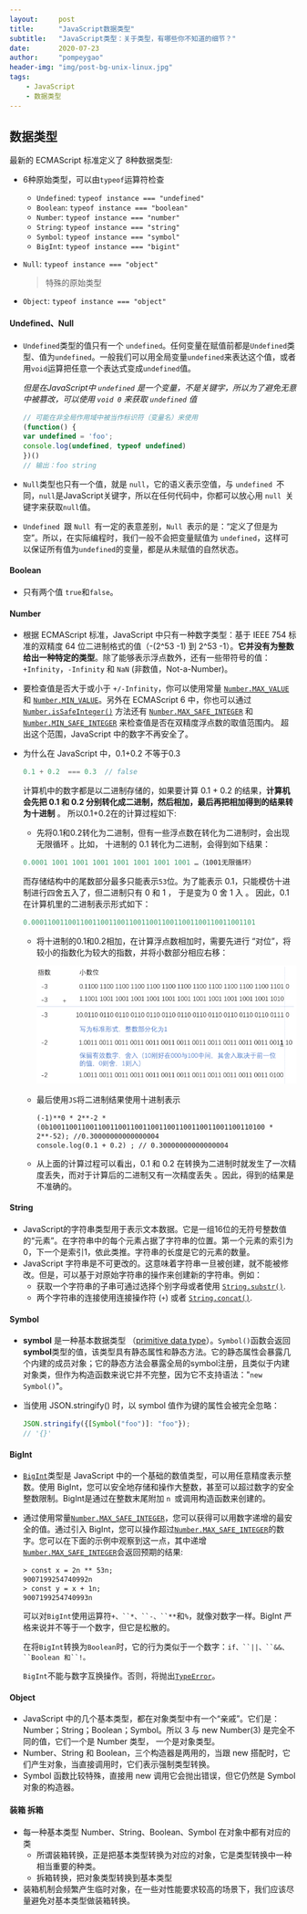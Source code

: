 ```yaml
---
layout:     post
title:      "JavaScript数据类型"
subtitle:   "JavaScript类型：关于类型，有哪些你不知道的细节？"
date:       2020-07-23
author:     "pompeygao"
header-img: "img/post-bg-unix-linux.jpg"
tags:
    - JavaScript
    - 数据类型
---
```


## 数据类型

最新的 ECMAScript 标准定义了 8种数据类型:

- 6种原始类型，可以由`typeof`运算符检查

  - `Undefined`: `typeof instance === "undefined"`
  - `Boolean`: `typeof instance === "boolean"`
  - `Number`: `typeof instance === "number"`
  - `String`: `typeof instance === "string"`
  - `Symbol`: `typeof instance === "symbol"`
  - `BigInt`: `typeof instance === "bigint"`

- `Null`: `typeof instance === "object"`

  > 特殊的原始类型

- `Object`: `typeof instance === "object"`



#### Undefined、Null

- `Undefined`类型的值只有一个 `undefined`。任何变量在赋值前都是`Undefined`类型、值为`undefined`。一般我们可以用全局变量`undefined`来表达这个值，或者用`void`运算把任意一个表达式变成`undefined`值。

  *但是在JavaScript中 `undefined` 是一个变量，不是关键字，所以为了避免无意中被篡改，可以使用 `void 0` 来获取 `undefined` 值*

  ```javascript
  // 可能在非全局作用域中被当作标识符（变量名）来使用
  (function() {
  var undefined = 'foo';
  console.log(undefined, typeof undefined)
  })()
  // 输出：foo string
  ````

- `Null`类型也只有一个值，就是 `null`，它的语义表示空值，与 `undefined `不同，`null`是JavaScript关键字，所以在任何代码中，你都可以放心用 `null `关键字来获取` null `值。

- `Undefined `跟 `Null `有一定的表意差别，`Null `表示的是：“定义了但是为空”。所以，在实际编程时，我们一般不会把变量赋值为 `undefined`，这样可以保证所有值为` undefined `的变量，都是从未赋值的自然状态。

#### Boolean

- 只有两个值 `true`和`false`。

#### Number

- 根据 ECMAScript 标准，JavaScript 中只有一种数字类型：基于 IEEE 754 标准的双精度 64 位二进制格式的值（-(2^53 -1) 到 2^53 -1）。**它并没有为整数给出一种特定的类型**。除了能够表示浮点数外，还有一些带符号的值：`+Infinity`，`-Infinity` 和 `NaN` (非数值，Not-a-Number)。

- 要检查值是否大于或小于 `+/-Infinity`，你可以使用常量 [`Number.MAX_VALUE`](https://developer.mozilla.org/zh-CN/docs/Web/JavaScript/Reference/Global_Objects/Number/MAX_VALUE) 和 [`Number.MIN_VALUE`](https://developer.mozilla.org/zh-CN/docs/Web/JavaScript/Reference/Global_Objects/Number/MIN_VALUE)。另外在 ECMAScript 6 中，你也可以通过 [`Number.isSafeInteger()`](https://developer.mozilla.org/zh-CN/docs/Web/JavaScript/Reference/Global_Objects/Number/isSafeInteger) 方法还有 [`Number.MAX_SAFE_INTEGER`](https://developer.mozilla.org/zh-CN/docs/Web/JavaScript/Reference/Global_Objects/Number/MAX_SAFE_INTEGER) 和 [`Number.MIN_SAFE_INTEGER`](https://developer.mozilla.org/zh-CN/docs/Web/JavaScript/Reference/Global_Objects/Number/MIN_SAFE_INTEGER) 来检查值是否在双精度浮点数的取值范围内。 超出这个范围，JavaScript 中的数字不再安全了。

- 为什么在 JavaScript 中，0.1+0.2 不等于0.3 

  ```js
  0.1 + 0.2  === 0.3  // false
  ```
  
  计算机中的数字都是以二进制存储的，如果要计算 0.1 + 0.2 的结果，**计算机会先把 0.1 和 0.2 分别转化成二进制，然后相加，最后再把相加得到的结果转为十进制** 。 所以0.1+0.2在的计算过程如下:
  
  - 先将0.1和0.2转化为二进制，但有一些浮点数在转化为二进制时，会出现无限循环 。比如， 十进制的 0.1 转化为二进制，会得到如下结果：
  
  ```javascript
  0.0001 1001 1001 1001 1001 1001 1001 1001 …（1001无限循环）
  ```
  
  而存储结构中的尾数部分最多只能表示`53`位。为了能表示 0.1，只能模仿十进制进行四舍五入了，但二进制只有 0 和 1 ， 于是变为 0 舍 1 入 。 因此，0.1 在计算机里的二进制表示形式如下：
  
  
  ```javascript
  0.0001100110011001100110011001100110011001100110011001101
  ```
  
  - 将十进制的0.1和0.2相加，在计算浮点数相加时，需要先进行 “对位”，将较小的指数化为较大的指数，并将小数部分相应右移：
  
     ![0.1+0.2](/img/in-post/data-types-js/add.png)
  
  - 最后使用`JS`将二进制结果使用十进制表示
  
     ```
     (-1)**0 * 2**-2 * (0b10011001100110011001100110011001100110011001100110100 * 2**-52); //0.30000000000000004
     console.log(0.1 + 0.2) ; // 0.30000000000000004
     ```
  
  - 从上面的计算过程可以看出，0.1 和 0.2 在转换为二进制时就发生了一次精度丢失，而对于计算后的二进制又有一次精度丢失 。因此，得到的结果是不准确的。
  
#### String

- JavaScript的字符串类型用于表示文本数据。它是一组16位的无符号整数值的“元素”。在字符串中的每个元素占据了字符串的位置。第一个元素的索引为0，下一个是索引1，依此类推。字符串的长度是它的元素的数量。
- JavaScript 字符串是不可更改的。这意味着字符串一旦被创建，就不能被修改。但是，可以基于对原始字符串的操作来创建新的字符串。例如：
  - 获取一个字符串的子串可通过选择个别字母或者使用 [`String.substr()`](https://developer.mozilla.org/zh-CN/docs/Web/JavaScript/Reference/Global_Objects/String/substr).
  - 两个字符串的连接使用连接操作符 (`+`) 或者 [`String.concat()`](https://developer.mozilla.org/zh-CN/docs/Web/JavaScript/Reference/Global_Objects/String/concat).

#### Symbol

- **symbol** 是一种基本数据类型 （[primitive data type](https://developer.mozilla.org/zh-CN/docs/Glossary/Primitive)）。`Symbol()`函数会返回**symbol**类型的值，该类型具有静态属性和静态方法。它的静态属性会暴露几个内建的成员对象；它的静态方法会暴露全局的symbol注册，且类似于内建对象类，但作为构造函数来说它并不完整，因为它不支持语法："`new Symbol()`"。

- 当使用 JSON.stringify() 时，以 symbol 值作为键的属性会被完全忽略：

  ```js
  JSON.stringify({[Symbol("foo")]: "foo"});                 
  // '{}'
  ```

#### BigInt

- [`BigInt`](https://developer.mozilla.org/zh-CN/docs/Web/JavaScript/Reference/Global_Objects/BigInt)类型是 JavaScript 中的一个基础的数值类型，可以用任意精度表示整数。使用 BigInt，您可以安全地存储和操作大整数，甚至可以超过数字的安全整数限制。BigInt是通过在整数末尾附加 `n `或调用构造函数来创建的。

- 通过使用常量[`Number.MAX_SAFE_INTEGER`](https://developer.mozilla.org/zh-CN/docs/Web/JavaScript/Reference/Global_Objects/Number/MAX_SAFE_INTEGER)，您可以获得可以用数字递增的最安全的值。通过引入 BigInt，您可以操作超过[`Number.MAX_SAFE_INTEGER`](https://developer.mozilla.org/zh-CN/docs/Web/JavaScript/Reference/Global_Objects/Number/MAX_SAFE_INTEGER)的数字。您可以在下面的示例中观察到这一点，其中递增[`Number.MAX_SAFE_INTEGER`](https://developer.mozilla.org/zh-CN/docs/Web/JavaScript/Reference/Global_Objects/Number/MAX_SAFE_INTEGER)会返回预期的结果:

  ```
  > const x = 2n ** 53n;
  9007199254740992n
  > const y = x + 1n; 
  9007199254740993n
  ```

  可以对`BigInt`使用运算符`+、``*、``-、``**`和`%`，就像对数字一样。BigInt 严格来说并不等于一个数字，但它是松散的。

  在将`BigInt`转换为`Boolean`时，它的行为类似于一个数字：`if、``||、``&&、``Boolean 和``!。`

  `BigInt`不能与数字互换操作。否则，将抛出[`TypeError`](https://developer.mozilla.org/zh-CN/docs/Web/JavaScript/Reference/Global_Objects/TypeError)。

#### Object

- JavaScript 中的几个基本类型，都在对象类型中有一个“亲戚”。它们是：Number；String；Boolean；Symbol。所以 3 与 new Number(3) 是完全不同的值，它们一个是 Number 类型， 一个是对象类型。
- Number、String 和 Boolean，三个构造器是两用的，当跟 new 搭配时，它们产生对象，当直接调用时，它们表示强制类型转换。
- Symbol 函数比较特殊，直接用 new 调用它会抛出错误，但它仍然是 Symbol 对象的构造器。



#### 装箱 拆箱

- 每一种基本类型 Number、String、Boolean、Symbol 在对象中都有对应的类
  - 所谓装箱转换，正是把基本类型转换为对应的对象，它是类型转换中一种相当重要的种类。
  - 拆箱转换，把对象类型转换到基本类型
- 装箱机制会频繁产生临时对象，在一些对性能要求较高的场景下，我们应该尽量避免对基本类型做装箱转换。

































